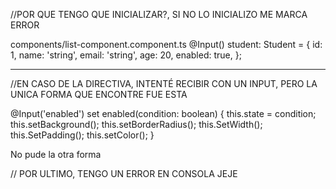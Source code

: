 //POR QUE TENGO QUE INICIALIZAR?, SI NO LO INICIALIZO ME MARCA ERROR

components/list-component.component.ts
@Input() student: Student = {
id: 1,
name: 'string',
email: 'string',
age: 20,
enabled: true,
};

---

//EN CASO DE LA DIRECTIVA, INTENTÉ RECIBIR CON UN INPUT, PERO LA UNICA FORMA QUE ENCONTRE FUE ESTA

@Input('enabled') set enabled(condition: boolean) {
this.state = condition;
this.setBackground();
this.setBorderRadius();
this.SetWidth();
this.SetPadding();
this.setColor();
}

No pude la otra forma

// POR ULTIMO, TENGO UN ERROR EN CONSOLA JEJE
